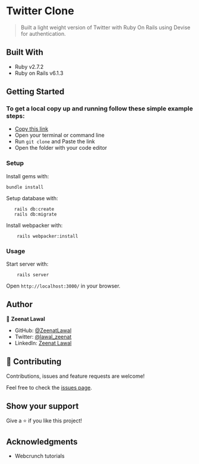 # Twitter Clone

> Built a light weight version of Twitter with Ruby On Rails using Devise for authentication.

## Built With

- Ruby v2.7.2
- Ruby on Rails v6.1.3

## Getting Started

### To get a local copy up and running follow these simple example steps:

- [Copy this link](https://github.com/ZeenatLawal/Twitter-Clone-ROR.git)
- Open your terminal or command line
- Run `git clone` and Paste the link
- Open the folder with your code editor

### Setup

Install gems with:

```
bundle install
```

Setup database with:

```
   rails db:create
   rails db:migrate
```

Install webpacker with:

```
    rails webpacker:install
```

### Usage

Start server with:

```
    rails server
```

Open `http://localhost:3000/` in your browser.

## Author

👤 **Zeenat Lawal**

- GitHub: [@ZeenatLawal](https://github.com/ZeenatLawal)
- Twitter: [@lawal_zeenat](https://twitter.com/lawal_zeenat)
- LinkedIn: [Zeenat Lawal](https://www.linkedin.com/in/zeenatlawal/)

## 🤝 Contributing

Contributions, issues and feature requests are welcome!

Feel free to check the [issues page](https://github.com/ZeenatLawal/Twitter-Clone-ROR/issues).

## Show your support

Give a ⭐️ if you like this project!

## Acknowledgments

- Webcrunch tutorials
